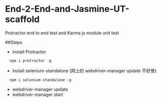 # End-2-End-and-Jasmine-UT-scaffold
Protractor end to end test and Karma js module unit test 

##Steps
* Install Protractor
```javascript
  npm i protractor -g
```
* Install selenium-standalone (网上的 webdriver-manager update 不好使)
```javascript
  npm i selenium-standalone -g
```
* webdriver-manager update
* webdriver-manager start
